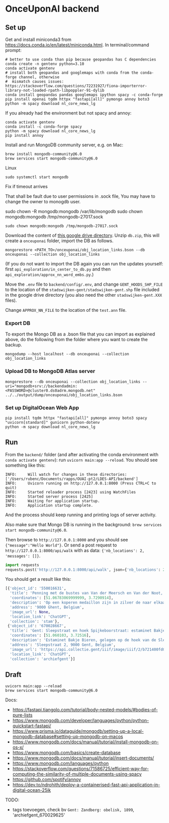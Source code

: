 # OnceUponAI backend

## Set up

Get and install miniconda3 from https://docs.conda.io/en/latest/miniconda.html.
In terminal/command prompt:
```
# better to use conda than pip because geopandas has C dependencies
conda create -n gentenv python=3.10
conda activate gentenv
# install both geopandas and googlemaps with conda from the conda-forge channel, otherwise
#  mismatch causes issues: https://stackoverflow.com/questions/72231927/fiona-importerror-library-not-loaded-rpath-libpoppler-91-dylib
conda install geopandas pandas googlemaps ipython spacy -c conda-forge
pip install openai tqdm httpx "fastapi[all]" pymongo annoy boto3
python -m spacy download nl_core_news_lg
```
If you already had the environment but not spacy and annoy: 
```
conda activate gentenv
conda install -c conda-forge spacy
python -m spacy download nl_core_news_lg
pip install annoy
```

Install and run MongoDB community server, e.g. on Mac:

```
brew install mongodb-community@6.0
brew services start mongodb-community@6.0
```

Linux 

```
sudo systemctl start mongodb
```

Fix if timeout arrives

That shall be fault due to user permissions in .sock file, You may have to change the owner to monogdb user.

sudo chown -R mongodb:mongodb /var/lib/mongodb
sudo chown mongodb:mongodb /tmp/mongodb-27017.sock


```
sudo chown mongodb:mongodb /tmp/mongodb-27017.sock
```
Download the content of [this google drive directory](https://drive.google.com/drive/folders/1gdy3sU5oIQ1EZq1QDigOFh19UXSZLig5?usp=share_link).
Unzip `db.zip`, this will create a `onceuponai` folder, import the DB as follows.
```
mongorestore <PATH_TO>/onceuponai/obj_location_links.bson --db onceuponai --collection obj_location_links
```
(If you do not want to import the DB again you can run the updates yourself: first `api_exploration/in_center_to_db.py`
and then `api_exploration/approx_nn_word_embs.py`.)

Move the `.env` file to `backend/config/.env`, and change `GENT_HOODS_SHP_FILE` to the location of the 
`stadswijken-gent/stadswijken-gent.shp` file included in the google drive directory (you also need the other `stadswijken-gent.XXX` files).

Change `APPROX_NN_FILE` to the location of the `test.ann` file.

### Export DB

To export the Mongo DB as a .bson file that you can import as explained above, do the following from the folder
where you want to create the backup.
```
mongodump --host localhost --db onceuponai --collection obj_location_links
```

### Upload DB to MongoDB Atlas server

```
mongorestore --db onceuponai --collection obj_location_links --uri="mongodb+srv://backendadmin:<PASSWORD>@cluster0.ds0adrm.mongodb.net" ../../output/dump/onceuponai/obj_location_links.bson
```

### Set up DigitalOcean Web App

```
pip install tqdm httpx "fastapi[all]" pymongo annoy boto3 spacy "uvicorn[standard]" gunicorn python-dotenv
python -m spacy download nl_core_news_lg
```

## Run

From the `backend/` folder (and after activating the conda environment with `conda activate gentenv`): 
run `uvicorn main:app --reload`. You should see something like this:
```
INFO:     Will watch for changes in these directories: ['/Users/rubenc/Documents/rapps/OUAI-pt2/LDES-API/backend']
INFO:     Uvicorn running on http://127.0.0.1:8000 (Press CTRL+C to quit)
INFO:     Started reloader process [2423] using WatchFiles
INFO:     Started server process [2425]
INFO:     Waiting for application startup.
INFO:     Application startup complete.
```
And the process should keep running and printing logs of server activity.

Also make sure that Mongo DB is running in the background: `brew services start mongodb-community@6.0`.

Then browse to `http://127.0.0.1:8000` and you should see `{"message":"Hello World"}`.
Or send a post request to `http://127.0.0.1:8000/api/walk` with as data: `{'nb_locations': 2, 'messages': []}`.
```python
import requests
requests.post('http://127.0.0.1:8000/api/walk', json={'nb_locations': 2, 'messages': ['Ik hou van prinsessen', 'ik ook']}).json()
```
You should get a result like this:
```python
[{'object_id': '550016631',
  'title': 'Penning met de bustes van Van der Meersch en Van der Noot, (1790 ?)',
  'coordinates': [51.06783069999999, 3.7290914],
  'description': 'Op een koperen medaillon zijn in zilver de naar elkaar toe gewende bustes van Van der Meersch (links) en Van der Noot (rechts) opgezet met rondom op de verhoogde rand ingegraveerd, G.RL VAN DER MEERSCH (links) EN (boven) M. E. H. VAN DER NOOT (rechts) 1790 ? (onderaan).\r\nOp de keerzijde zijn de vier vijzen te zien van de opgezette figuren. Bovenaan is een rechthoekige lus met twee lauriertakjes.\r\n\r\nHendrik Karel Nicolaas van der Noot (Brussel, 7 januari 1731 - Strombeek, 12 januari 1827) was een Brabantse rechtsgeleerde, advocaat en politicus. Hij was één van de hoofdrolspelers van de Brabantse Omwenteling (1789-1790) tegen het Oostenrijkse gezag (keizer Jozef II). Deze omwenteling leidde tot de kortstondige oprichting van de Verenigde Nederlandse Staten (11 januari 1790 - december 1790).\r\nHet zijn Van der Noot en generaal Vander Meersch die in oktober 1789 met een patriottenleger vanuit Breda het keizerlijke deel van het hertogdom Brabant veroverden. In de eerste veroverde (of bevrijde) gemeente, Hoogstraten, publiceerde Van der Noot op 24 oktober 1789 zijn Manifest van het Brabantse Volk. Het document legt uit waarom het Brabantse volk het recht heeft om de gehoorzaamheid aan de keizer op te zeggen. Het belangrijkste argument is dat de wil van de natie de hoogste wet is, en als die geschonden wordt door een heerser, dan mag de natie tegen die heerser dus in opstand komen. Achtereenvolgens werden in twee maanden Turnhout, Gent en Brussel veroverd. Ook de andere Zuid-Nederlandse staten zeggen Jozef II wacht aan. De Staten van Vlaanderen doen dat op 4 januari 1790 met het Manifest van de Provincie Vlaanderen. Kort daarop werd Van der Noot het hoofd van de nieuwe confederale Zuid-Nederlandse republiek.\nDeze straat is vernoemd naar Hendrik Karel Nicolaas van der Noot, een van de hoofdrolspelers van de Brabantse Omwenteling (1789-1790). Hij was samen met generaal Vander Meersch verantwoordelijk voor de verovering van Hoogstraten, Gent en Brussel. De penning met de bustes van Van der Meersch en Van der Noot is een herinnering aan hun veroveringen en hun strijd voor het recht van het Brabantse volk.',
  'address': '9000 Ghent, Belgium',
  'image_url': None,
  'location_link': 'ChatGPT',
  'collection': 'stam'},
 {'object_id': '670028667',
  'title': 'Gent: Sleepstraat en hoek Spijkeboorstraat: estaminet Bakje Bieren, 1911',
  'coordinates': [51.060103, 3.72516],
  'description': 'Estaminet Bakje Bieren, gelegen op de hoek van de Sleepstraat (horizontaal) en Spijkeboorstraat (links).\r\n\r\nOp de voorkant een stempel van Bibliotheca Gandavensis.\nDit adres heeft een relatie met het object omdat het estaminet Bakje Bieren in 1911 op de hoek van de Sleepstraat en Spijkeboorstraat gelegen was. De stempel van Bibliotheca Gandavensis op de voorkant suggereert dat het object een historisch document is dat waarschijnlijk in de bibliotheek is gedocumenteerd.',
  'address': 'Sleepstraat 2, 9000 Gent, Belgium',
  'image_url': 'https://api.collectie.gent/iiif/image/iiif/2/b721400fd04c4a0dc2f81193800bda9c-transcode-MA_SCMS_FO_06291bis.jpg/full/400,/0/default.jpg',
  'location_link': 'ChatGPT',
  'collection': 'archiefgent'}]
```

## Draft
```
uvicorn main:app --reload
brew services start mongodb-community@6.0

```

Docs:
- https://fastapi.tiangolo.com/tutorial/body-nested-models/#bodies-of-pure-lists
- https://www.mongodb.com/developer/languages/python/python-quickstart-fastapi/
- https://www.prisma.io/dataguide/mongodb/setting-up-a-local-mongodb-database#setting-up-mongodb-on-macos
- https://www.mongodb.com/docs/manual/tutorial/install-mongodb-on-os-x/
- https://www.mongodb.com/basics/create-database
- https://www.mongodb.com/docs/manual/tutorial/insert-documents/
- https://www.mongodb.com/languages/python
- https://stackoverflow.com/questions/71586725/efficient-way-for-computing-the-similarity-of-multiple-documents-using-spacy
- https://github.com/spotify/annoy
- https://dev.to/ndrohith/deploy-a-containerised-fast-api-application-in-digital-ocean-25ik

TODO:
- tags toevoegen, check bv `Gent: Zandberg: obelisk, 1899`, 'archiefgent_670029625'
